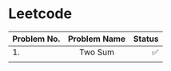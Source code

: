 # Leetcode
| Problem No.    | Problem Name      | Status        |
| :------------  |   :---:           | --------:     |
| 1.             | Two Sum           |       ✅      |
|                |                   |               | 